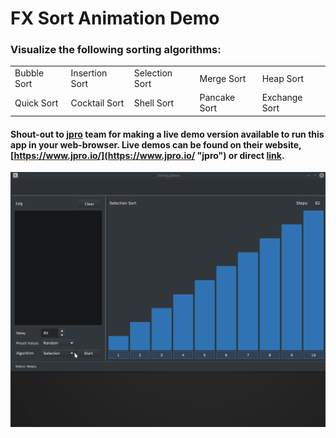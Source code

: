 # FX Sort Animation Demo

### Visualize the following sorting algorithms:

<td style="white-space: nowrap">
<tr>  
<table style="width:100%">
  <tr>
    <td>Bubble Sort</td>
    <td>Insertion Sort</td> 
    <td>Selection Sort</td>
    <td>Merge Sort</td>
    <td>Heap Sort</td>
  </tr>
  <tr>
   <td>Quick Sort</td>
   <td>Cocktail Sort</td>
   <td>Shell Sort</td>
   <td>Pancake Sort</td>
   <td>Exchange Sort</td>
  </tr>
</table>

#### Shout-out to [jpro](https://www.jpro.io/ "jpro") team for making a live demo version available to run this app in your web-browser. Live demos can be found on their website, [https://www.jpro.io/](https://www.jpro.io/ "jpro") or direct [link](www.jpro.one/?page=demos "link").

![alt text](https://github.com/EricCanull/fxsortinganimation/blob/master/src/main/resources/images/sortanimation.gif "Sort Demo")
